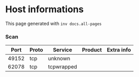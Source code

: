 # Host informations

This page generated with `inv docs.all-pages`


[comment]: (>>HOSTINFOS)


### Scan

| Port | Proto | Service | Product | Extra info |
| ------ | ------ | ------ |------ |------ |
|49152|tcp|unknown|||
|62078|tcp|tcpwrapped|||




[comment]: (<<HOSTINFOS)
